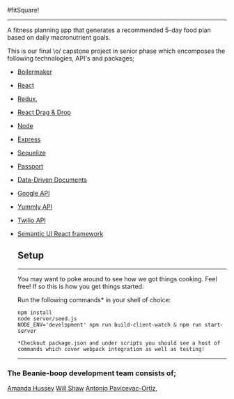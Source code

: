  #fitSquare!

  ---
A fitness planning app that generates a recommended 5-day food plan based on daily macronutrient goals.

This is our final \o/ capstone project in senior phase which encomposes the following technologies, API's and packages; 
  
  * [Boilermaker](https://github.com/FullstackAcademy/boilermaker)
  * [React](https://reactjs.org/)
  * [Redux](https://redux.js.org/), 
  * [React Drag & Drop](http://react-dnd.github.io/react-dnd//)
  * [Node](https://nodejs.org/en/)
  * [Express](https://expressjs.com/) 
  * [Sequelize](https://github.com/sequelize/sequelize) 
  * [Passport](http://www.passportjs.org/)
  * [Data-Driven Documents](https://d3js.org/)
  * [Google API](https://developers.google.com/)
  * [Yummly API](https://developer.yummly.com/documentation)
  * [Twilio API](https://www.twilio.com/docs/api)
  * [Semantic UI React framework](https://react.semantic-ui.com/introduction)  
    
    ## Setup
    
     ---
     
     You may want to poke around to see how we got things cooking. Feel free!
     If so this is how you get things started:
     
    Run the following commands* in your shell of choice:
     ```
     npm install
     node server/seed.js
     NODE_ENV='development' npm run build-client-watch & npm run start-server
     
     *Checkout package.json and under scripts you should see a host of commands which cover webpack integration as well as testing! 
     ```
     
    ---
    
  ### The Beanie-boop development team consists of;
  [Amanda Hussey](https://github.com/amandahussey)
  [Will Shaw](https://github.com/wrcs505)
  [Antonio Pavicevac-Ortiz](https://github.com/antonioOrtiz), 
